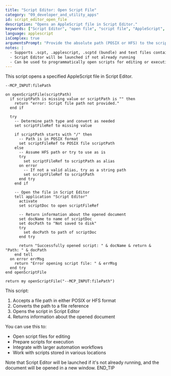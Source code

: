 ```yaml
---
title: "Script Editor: Open Script File"
category: "09_developer_and_utility_apps"
id: script_editor_open_file
description: "Opens an AppleScript file in Script Editor."
keywords: ["Script Editor", "open file", "script file", "AppleScript", "load script", "editor"]
language: applescript
isComplex: true
argumentsPrompt: "Provide the absolute path (POSIX or HFS) to the script file to open in inputData."
notes: |
  - Supports .scpt, .applescript, .scptd (bundle) and text files containing AppleScript
  - Script Editor will be launched if not already running
  - Can be used to programmatically open scripts for editing or execution
---
```


This script opens a specified AppleScript file in Script Editor.

```applescript
--MCP_INPUT:filePath

on openScriptFile(scriptPath)
  if scriptPath is missing value or scriptPath is "" then
    return "error: Script file path not provided."
  end if
  
  try
    -- Determine path type and convert as needed
    set scriptFileRef to missing value
    
    if scriptPath starts with "/" then
      -- Path is in POSIX format
      set scriptFileRef to POSIX file scriptPath
    else
      -- Assume HFS path or try to use as is
      try
        set scriptFileRef to scriptPath as alias
      on error
        -- If not a valid alias, try as a string path
        set scriptFileRef to scriptPath
      end try
    end if
    
    -- Open the file in Script Editor
    tell application "Script Editor"
      activate
      set scriptDoc to open scriptFileRef
      
      -- Return information about the opened document
      set docName to name of scriptDoc
      set docPath to "Not saved to disk"
      try
        set docPath to path of scriptDoc
      end try
      
      return "Successfully opened script: " & docName & return & "Path: " & docPath
    end tell
  on error errMsg
    return "Error opening script file: " & errMsg
  end try
end openScriptFile

return my openScriptFile("--MCP_INPUT:filePath")
```

This script:
1. Accepts a file path in either POSIX or HFS format
2. Converts the path to a file reference
3. Opens the script in Script Editor
4. Returns information about the opened document

You can use this to:
- Open script files for editing
- Prepare scripts for execution
- Integrate with larger automation workflows
- Work with scripts stored in various locations

Note that Script Editor will be launched if it's not already running, and the document will be opened in a new window.
END_TIP